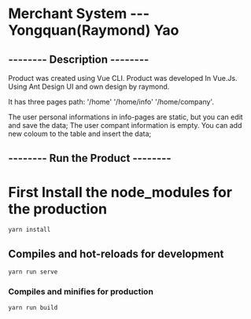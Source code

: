 # Merchant System --- Yongquan(Raymond) Yao


## -------- Description  -------- ##
Product was created using Vue CLI.
Product was developed In Vue.Js. Using Ant Design UI and own design by raymond.

It has three pages path:  '/home' '/home/info' '/home/company'.

The user personal informations in info-pages are static, but you can edit and save the data;
The user compant information is empty. You can add new coloum to the table and insert the data;

## -------- Run the Product -------- ##

# First Install the node_modules for the production
```
yarn install
```
## Compiles and hot-reloads for development
```
yarn run serve
```

### Compiles and minifies for production
```
yarn run build
```


